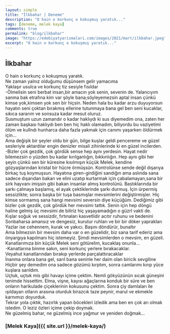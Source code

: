 ```yaml
---
layout: simple
title: "İlkbahar | Deneme"
description: "O hain o korkunç o kokuşmuş yaratık..."
tags: [deneme, melek kaya]
comments: true
permalink: "blog/ilkbahar"
image: "https://edebiyatyarismalari.com/images/2021/mart/ilkbahar.jpeg"
excerpt: "O hain o korkunç o kokuşmuş yaratık..."
---
```


## İlkbahar
O hain o korkunç o kokuşmuş yaratık.  
Ne zaman yalnız olduğumu düşünsem gelir yamacıma  
Yaklaşır usulca ve korkunç tiz sesiyle fısıldar  
-Ölmelisin seni berbat insan,bir amacın yok senin, sevenin de. Yalancıyım sanma bak etrafına kim var şöyle bana;söyleyemezsin aptal insan çünkü kimse yok,kimsen yok sen bir hiçsin. Neden hala bu kadar arzu duyuyorsun hayatın seni çoktan bırakmış ellerine tutunmaya bana gel ben seni kucaklar, sıkıca sararım ve sonsuza kadar mesut oluruz.  
Susmuştum uzun zamandır o kadar haklıydı ki sus diyemedim ona, zaten her zaman başkası haklıydı ben ben hiç haklı olamadım, biliyordu bu vaziyetimi ölüm ve kullndı
hunharca daha fazla yakmak için canımı yaşarken öldürmek için…  
Ama değişik bir şeyler oldu bir gün, bilge kuşlar geldi pencereme ve güzel sesleriyle aktardılar engin denizler misali zihinlerinde ki en güzel incilerden.  
-Bizler çok gezdik, çok gördük sense hep aynı yerdesin. Hayat nedir bilemezsin o yüzden bu kadar kırılganlığın, bıkkınlığın. Hep aynı gibi her şeyin çünkü sen bir küresine kısılmışın küçük Melek, kendine gözyaşlarından kristal bir hücre örmüşsün. Kontrolünse sende değil dışarıya birkaç tuş koymuşsun. Hayatına giren-girdiğini sandığın ama aslında sana sadece dışarıdan bakan ve elini uzatıp kurtarmak için çabalamayan,sana bir sirk hayvanı imişsin gibi bakan insanlar almış kontrolünü.  Bastıklarında bir şarkı çalmaya başlamış, el ayak çektiklerinde şarkı durmuş. İçin ürpermiş sessizlikte; sonra başka bir tuşa basmışlar mevsimlerini değiştirmişler. Hiç kimse sormamış sana hangi mevsimi seversin diye küçüğüm. Dediğimiz gibi bizler çok gezdik, çok gördük her mevsimi tattık. Senin için hep döngü haline gelmiş üç mevsimi de biliriz hiç yaşayamadığın o güzrl vakti de.  
Kışlar soğuk ve sessizdir, fırtınaları kasvetlidir acıtır ruhunu ve bedenini  
Sonbaharsa amansız ve dengesiz, kurutur ruhları ve bir bir döker yaprakları  
Yazlar ise cehennem, kurak ve yakıcı. Başını döndürür, bunaltır  
Ama bilmezsin bir mevsim daha var o en güzelidir, biz sana tarif ederiz ama önyargıya kapılmanı hiç istemeyiz. Şimdi mevsimlerden o mevsim, en güzeli. Kanatlarımıza bin küçük Melek seni götürelim, kucaklaş onunla…  
-Kanatlarına binme sakın, seni korkunç yerlere bırakacaklar.  
Veyahut kanatlarından bırakıp yerlerde parçalattıracaklar  
İnanma onlara bana gel, sarıl bana seninle her daim olan biricik sevgiline
Hiçbir şey demedim ona sadece gözümü kırptım, sonra camlarımı kırıp yüce kuşlara sarıldım.  
Uçtuk, uçtuk mis gibi havayı içime çektim. Nemli gökyüzünün sıcak güneşini tenimde hissettim. Elma, vişne, kayısı ağaçlarına konduk bir süre ve ben onların harikulade
çiçeklerinin kokusunu çektim. Sonra çiy damlaları ile ışıldayan otların arasına oturduk birazcık taze peynir, marul ve ekmekle karnımızı doyurduk.  
Tekrar yola çıktık, hazırlık yapan böcekleri izledik ama ben en çok arı olmak istedim. O leziz özleri içime çekip doymak.  
Ne güzelmiş bahar, ne güzelmiş ince yağmur ve yeniden doğmak…  

### [Melek Kaya]({{ site.url }}/melek-kaya/)